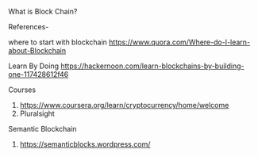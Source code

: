 What is Block Chain?



References-

where to start with blockchain
https://www.quora.com/Where-do-I-learn-about-Blockchain


Learn By Doing
https://hackernoon.com/learn-blockchains-by-building-one-117428612f46


Courses
1. https://www.coursera.org/learn/cryptocurrency/home/welcome
2. Pluralsight



Semantic Blockchain
1. https://semanticblocks.wordpress.com/

